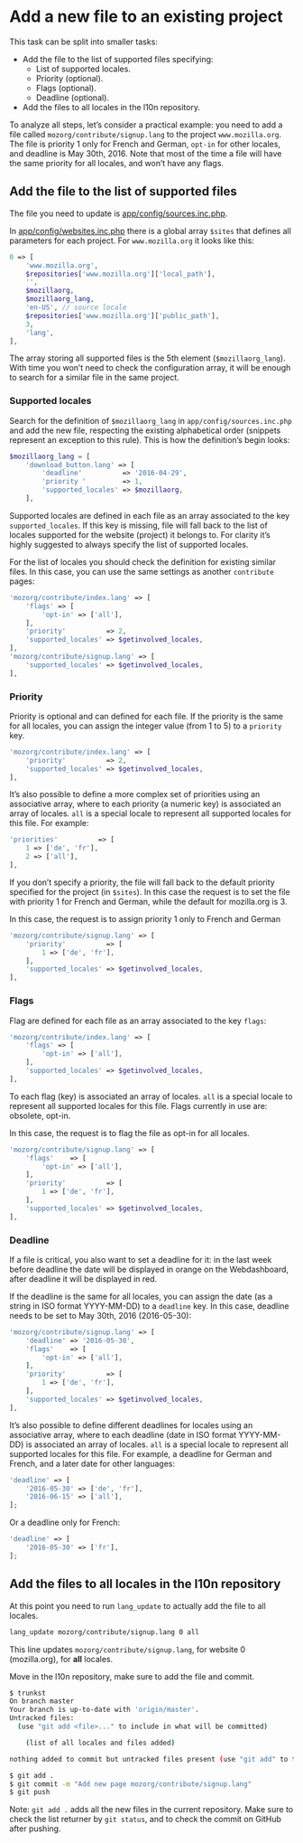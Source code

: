 # Add a new file to an existing project

This task can be split into smaller tasks:
* Add the file to the list of supported files specifying:
    * List of supported locales.
    * Priority (optional).
    * Flags (optional).
    * Deadline (optional).
* Add the files to all locales in the l10n repository.

To analyze all steps, let’s consider a practical example: you need to add a file called `mozorg/contribute/signup.lang` to the project `www.mozilla.org`. The file is priority 1 only for French and German, `opt-in` for other locales, and deadline is May 30th, 2016. Note that most of the time a file will have the same priority for all locales, and won’t have any flags.

## Add the file to the list of supported files

The file you need to update is [app/config/sources.inc.php](https://github.com/mozilla-l10n/langchecker/blob/master/app/config/sources.inc.php).

In [app/config/websites.inc.php](https://github.com/mozilla-l10n/langchecker/blob/master/app/config/websites.inc.php) there is a global array `$sites` that defines all parameters for each project. For `www.mozilla.org` it looks like this:

```PHP
0 => [
    'www.mozilla.org',
    $repositories['www.mozilla.org']['local_path'],
    '',
    $mozillaorg,
    $mozillaorg_lang,
    'en-US', // source locale
    $repositories['www.mozilla.org']['public_path'],
    3,
    'lang',
],
```

The array storing all supported files is the 5th element (`$mozillaorg_lang`). With time you won’t need to check the configuration array, it will be enough to search for a similar file in the same project.

### Supported locales

Search for the definition of `$mozillaorg_lang` in `app/config/sources.inc.php` and add the new file, respecting the existing alphabetical order (snippets represent an exception to this rule). This is how the definition’s begin looks:

```PHP
$mozillaorg_lang = [
    'download_button.lang' => [
        'deadline'          => '2016-04-29',
        'priority '         => 1,
        'supported_locales' => $mozillaorg,
    ],
```

Supported locales are defined in each file as an array associated to the key `supported_locales`. If this key is missing, file will fall back to the list of locales supported for the website (project) it belongs to. For clarity it’s highly suggested to always specify the list of supported locales.

For the list of locales you should check the definition for existing similar files. In this case, you can use the same settings as another `contribute` pages:

```PHP
'mozorg/contribute/index.lang' => [
    'flags' => [
        'opt-in' => ['all'],
    ],
    'priority'          => 2,
    'supported_locales' => $getinvolved_locales,
],
'mozorg/contribute/signup.lang' => [
    'supported_locales' => $getinvolved_locales,
],
```

### Priority

Priority is optional and can defined for each file. If the priority is the same for all locales, you can assign the integer value (from 1 to 5) to a `priority` key.

```PHP
'mozorg/contribute/index.lang' => [
    'priority'          => 2,
    'supported_locales' => $getinvolved_locales,
],
```

It’s also possible to define a more complex set of priorities using an associative array, where to each priority (a numeric key) is associated an array of locales. `all` is a special locale to represent all supported locales for this file. For example:

```PHP
'priorities'          => [
    1 => ['de', 'fr'],
    2 => ['all'],
],
```

If you don’t specify a priority, the file will fall back to the default priority specified for the project (in `$sites`). In this case the request is to set the file with priority 1 for French and German, while the default for mozilla.org is 3.

In this case, the request is to assign priority 1 only to French and German

```PHP
'mozorg/contribute/signup.lang' => [
    'priority'          => [
        1 => ['de', 'fr'],
    ],
    'supported_locales' => $getinvolved_locales,
],
```

### Flags

Flag are defined for each file as an array associated to the key `flags`:

```PHP
'mozorg/contribute/index.lang' => [
    'flags' => [
        'opt-in' => ['all'],
    ],
    'supported_locales' => $getinvolved_locales,
],
```

To each flag (key) is associated an array of locales. `all` is a special locale to represent all supported locales for this file. Flags currently in use are: obsolete, opt-in.

In this case, the request is to flag the file as opt-in for all locales.

```PHP
'mozorg/contribute/signup.lang' => [
    'flags'    => [
        'opt-in' => ['all'],
    ],
    'priority'          => [
        1 => ['de', 'fr'],
    ],
    'supported_locales' => $getinvolved_locales,
],
```

### Deadline

If a file is critical, you also want to set a deadline for it: in the last week before deadline the date will be displayed in orange on the Webdashboard, after deadline it will be displayed in red.

If the deadline is the same for all locales, you can assign the date (as a string in ISO format YYYY-MM-DD) to a `deadline` key. In this case, deadline needs to be set to May 30th, 2016 (2016-05-30):

```PHP
'mozorg/contribute/signup.lang' => [
    'deadline' => '2016-05-30',
    'flags'    => [
        'opt-in' => ['all'],
    ],
    'priority'          => [
        1 => ['de', 'fr'],
    ],
    'supported_locales' => $getinvolved_locales,
],
```

It’s also possible to define different deadlines for locales using an associative array, where to each deadline (date in ISO format YYYY-MM-DD) is associated an array of locales. `all` is a special locale to represent all supported locales for this file. For example, a deadline for German and French, and a later date for other languages:

```PHP
'deadline' => [
    '2016-05-30' => ['de', 'fr'],
    '2016-06-15' => ['all'],
];
```

Or a deadline only for French:

```PHP
'deadline' => [
    '2016-05-30' => ['fr'],
];
```

## Add the files to all locales in the l10n repository

At this point you need to run `lang_update` to actually add the file to all locales.

```BASH
lang_update mozorg/contribute/signup.lang 0 all
```

This line updates `mozorg/contribute/signup.lang`, for website 0 (mozilla.org), for **all** locales.

Move in the l10n repository, make sure to add the file and commit.

```BASH
$ trunkst
On branch master
Your branch is up-to-date with 'origin/master'.
Untracked files:
  (use "git add <file>..." to include in what will be committed)

	(list of all locales and files added)

nothing added to commit but untracked files present (use "git add" to track)

$ git add .
$ git commit -m "Add new page mozorg/contribute/signup.lang"
$ git push
```

Note: `git add .` adds all the new files in the current repository. Make sure to check the list returner by `git status`, and to check the commit on GitHub after pushing.
